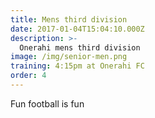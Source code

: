 ```yaml
---
title: Mens third division
date: 2017-01-04T15:04:10.000Z
description: >-
  Onerahi mens third division
image: /img/senior-men.png
training: 4:15pm at Onerahi FC
order: 4
---
```


Fun football is fun